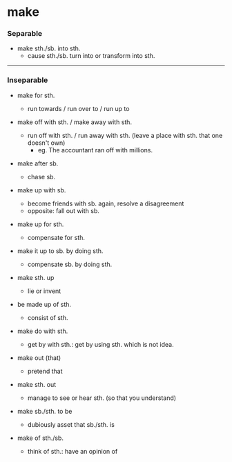 # make

### Separable
* make sth./sb. into sth.
  * cause sth./sb. turn into or transform into sth.



---

### Inseparable
* make for sth.
  * run towards / run over to / run up to


* make off with sth. / make away with sth. 
  * run off with sth. / run away with sth. (leave a place with sth. that one doesn't own)
    * eg. The accountant ran off with millions. 


* make after sb. 
  * chase sb. 


* make up with sb.
  * become friends with sb. again, resolve a disagreement
  * opposite: fall out with sb. 
* make up for sth.
    * compensate for sth.
* make it up to sb. by doing sth.
  * compensate sb. by doing sth.


* make sth. up 
  * lie or invent
* be made up of sth. 
  * consist of sth. 


* make do with sth.
  * get by with sth.: get by using sth. which is not idea.


* make out (that)
  * pretend that
* make sth. out
  * manage to see or hear sth. (so that you understand)
* make sb./sth. to be
  * dubiously asset that sb./sth. is


* make of sth./sb. 
  * think of sth.: have an opinion of